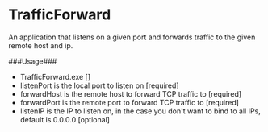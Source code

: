 # TrafficForward
An application that listens on a given port and forwards traffic to the given remote host and ip.

###Usage###
 - TrafficForward.exe <listenPort> <forwardHost> <forwardPort> [<listenIP>]
  - listenPort is the local port to listen on [required]
  - forwardHost is the remote host to forward TCP traffic to [required]
  - forwardPort is the remote port to forward TCP traffic to [required]
  - listenIP is the IP to listen on, in the case you don't want to bind to all IPs, default is 0.0.0.0 [optional]
